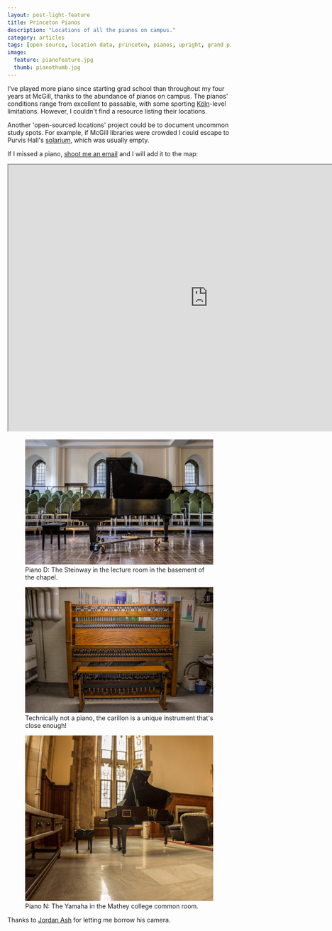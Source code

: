 ```yaml
---
layout: post-light-feature
title: Princeton Pianos
description: "Locations of all the pianos on campus."
category: articles
tags: [open source, location data, princeton, pianos, upright, grand piano, baby grand, carillon, princeton pianos]
image:
  feature: pianofeature.jpg
  thumb: pianothumb.jpg
---
```


I've played more piano since starting grad school than throughout my four years at McGill, thanks to the abundance of pianos on campus. The pianos' conditions range from excellent to passable, with some sporting [Köln](http://en.wikipedia.org/wiki/The_K%C3%B6ln_Concert#The_K.C3.B6ln_concert)-level limitations. However, I couldn't find a resource listing their locations.

Another 'open-sourced locations' project could be to document uncommon study spots. For example, if McGill libraries were crowded I could escape to Purvis Hall's [solarium](https://www.google.com/maps?ll=45.50447900000001%2C-73.58179800000002&cbp=%2C70.62%2C%2C2%2C-4.739998&layer=c&panoid=tTI0x7ujrMYKWjVhRAd7lw&spn=0.18000000000000788%2C0.30000000000001953&output=classic&cbll=45.504479%2C-73.581798), which was usually empty.

If I missed a piano, [shoot me an email](mailto:altosaar@princeton.edu) and I will add it to the map:

<iframe src="https://mapsengine.google.com/map/embed?mid=zZ0UKQQpeAC0.kCaCPXTnIEOo" width="900" height="600"></iframe>

<figure>
	<img src="images/pianochapel.jpg">
	<figcaption>Piano D: The Steinway in the lecture room in the basement of the chapel.</figcaption>
</figure>

<figure>
	<img src="images/carillon.jpg">
	<figcaption>Technically not a piano, the carillon is a unique instrument that's close enough!</figcaption>
</figure>

<figure>
	<img src="images/pianomaddy.jpg">
	<figcaption>Piano N: The Yamaha in the Mathey college common room.</figcaption>
</figure>

Thanks to [Jordan Ash](http://eden.rutgers.edu/~jordash/) for letting me borrow his camera. 